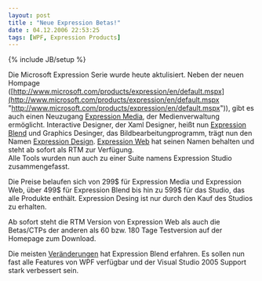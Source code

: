 ```yaml
---
layout: post
title : "Neue Expression Betas!"
date : 04.12.2006 22:53:25
tags: [WPF, Expression Products]
---
```

{% include JB/setup %}

Die Microsoft Expression Serie wurde heute aktulisiert. Neben der neuen Hompage ([http://www.microsoft.com/products/expression/en/default.mspx](http://www.microsoft.com/products/expression/en/default.mspx "http://www.microsoft.com/products/expression/en/default.mspx")), gibt es auch einen Neuzugang [Expression Media](http://www.microsoft.com/products/expression/en/expression-media/default.mspx), der Medienverwaltung ermöglicht. Interactive Designer, der Xaml Designer, heißt nun [Expression Blend](http://www.microsoft.com/products/expression/en/expression-blend/default.mspx) und Graphics Desinger, das Bildbearbeitungprogramm, trägt nun den Namen [Expression Design](http://www.microsoft.com/products/expression/en/expression-design/default.mspx). [Expression Web](http://www.microsoft.com/products/expression/en/expression-web/default.mspx) hat seinen Namen behalten und steht ab sofort als RTM zur Verfügung.  
Alle Tools wurden nun auch zu einer Suite namens Expression Studio zusammengefasst.

Die Preise belaufen sich von 299$ für Expression Media und Expression Web, über 499$ für Expression Blend bis hin zu 599$ für das Studio, das alle Produkte enthält. Expression Desing ist nur durch den Kauf des Studios zu erhalten.

Ab sofort steht die RTM Version von Expression Web als auch die Betas/CTPs der anderen als 60 bzw. 180 Tage Testversion auf der Homepage zum Download.

Die meisten [Veränderungen](http://blogs.msdn.com/expression/archive/2006/12/04/announcing-the-microsoft-expression-blend-beta.aspx) hat Expression Blend erfahren. Es sollen nun fast alle Features von WPF verfügbar und der Visual Studio 2005 Support stark verbessert sein.
